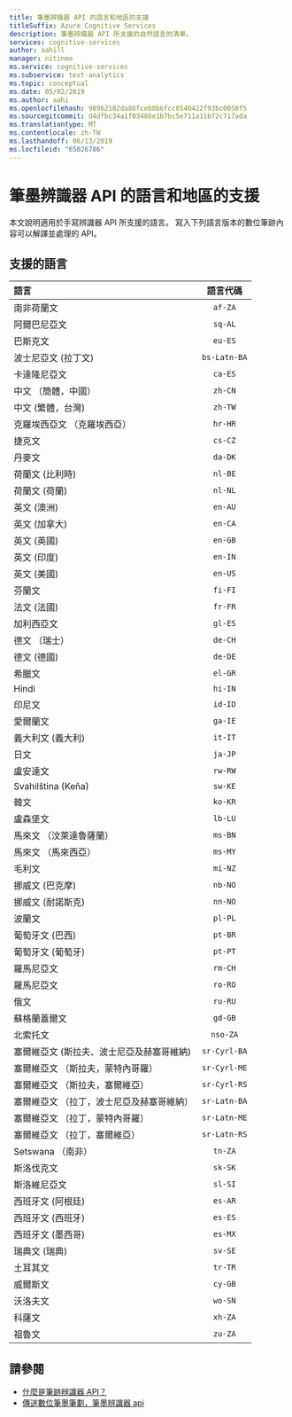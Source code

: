 ```yaml
---
title: 筆墨辨識器 API 的語言和地區的支援
titleSuffix: Azure Cognitive Services
description: 筆墨辨識器 API 所支援的自然語言的清單。
services: cognitive-services
author: aahill
manager: nitinme
ms.service: cognitive-services
ms.subservice: text-analytics
ms.topic: conceptual
ms.date: 05/02/2019
ms.author: aahi
ms.openlocfilehash: 98962182da86fceb0b6fcc8540422f93bc0058f5
ms.sourcegitcommit: d4dfbc34a1f03488e1b7bc5e711a11b72c717ada
ms.translationtype: MT
ms.contentlocale: zh-TW
ms.lasthandoff: 06/13/2019
ms.locfileid: "65026786"
---
```

# <a name="language-and-region-support-for-the-ink-recognizer-api"></a>筆墨辨識器 API 的語言和地區的支援

本文說明適用於手寫辨識器 API 所支援的語言。 寫入下列語言版本的數位筆跡內容可以解譯並處理的 API。

## <a name="supported-languages"></a>支援的語言

| 語言                                   | 語言代碼   |
|:-------------------------------------------|:---------------:|
| 南非荷蘭文                                  |    `af-ZA`      |
| 阿爾巴尼亞文                                   |     `sq-AL`     |
| 巴斯克文                                     |     `eu-ES`     |
| 波士尼亞文 (拉丁文)                            | `bs-Latn-BA`    |
| 卡達隆尼亞文                                    |     `ca-ES`     |
| 中文 （簡體，中國）                |     `zh-CN`     |
| 中文 (繁體，台灣)              |     `zh-TW`     |
| 克羅埃西亞文 （克羅埃西亞）                         |     `hr-HR`     |
| 捷克文                                      |     `cs-CZ`     |
| 丹麥文                                     |     `da-DK`     |
| 荷蘭文 (比利時)                            |     `nl-BE`     |
| 荷蘭文 (荷蘭)                        |     `nl-NL`     |
| 英文 (澳洲)                        |     `en-AU`     |
| 英文 (加拿大)                           |     `en-CA`     |
| 英文 (英國)                   |     `en-GB`     |
| 英文 (印度)                            |     `en-IN`     |
| 英文 (美國)                    |     `en-US`     |
| 芬蘭文                                    |     `fi-FI`     |
| 法文 (法國)                            |     `fr-FR`     |
| 加利西亞文                                   |     `gl-ES`     |
| 德文 （瑞士）                      |     `de-CH`     |
| 德文 (德國)                           |     `de-DE`     |
| 希臘文                                      |     `el-GR`     |
| Hindi                                      |     `hi-IN`     |
| 印尼文                                 |     `id-ID`     |
| 愛爾蘭文                                      |     `ga-IE`     |
| 義大利文 (義大利)                            |     `it-IT`     |
| 日文                                   |     `ja-JP`     |
| 盧安達文                                |     `rw-RW`     |
| Svahilština (Keňa)                          |     `sw-KE`     |
| 韓文                                     |     `ko-KR`     |
| 盧森堡文                              |     `lb-LU`     |
| 馬來文 （汶萊達魯薩蘭）                  |     `ms-BN`     |
| 馬來文 （馬來西亞）                           |     `ms-MY`     |
| 毛利文                                      |     `mi-NZ`     |
| 挪威文 (巴克摩)                         |     `nb-NO`     |
| 挪威文 (耐諾斯克)                        |     `nn-NO`     |
| 波蘭文                                     |     `pl-PL`     |
| 葡萄牙文 (巴西)                        |     `pt-BR`     |
| 葡萄牙文 (葡萄牙)                      |     `pt-PT`     |
| 羅馬尼亞文                                    |     `rm-CH`     |
| 羅馬尼亞文                                   |     `ro-RO`     |
| 俄文                                    |     `ru-RU`     |
| 蘇格蘭蓋爾文                            |     `gd-GB`     |
| 北索托文                           |    `nso-ZA`     |
| 塞爾維亞文 (斯拉夫、波士尼亞及赫塞哥維納) |  `sr-Cyrl-BA`   |
| 塞爾維亞文 （斯拉夫，蒙特內哥羅）             |  `sr-Cyrl-ME`   |
| 塞爾維亞文 （斯拉夫，塞爾維亞）                 |  `sr-Cyrl-RS`   |
| 塞爾維亞文 （拉丁，波士尼亞及赫塞哥維納）    |  `sr-Latn-BA`   |
| 塞爾維亞文 （拉丁，蒙特內哥羅）                |  `sr-Latn-ME`   |
| 塞爾維亞文 （拉丁，塞爾維亞）                    |  `sr-Latn-RS`   |
| Setswana （南非）                    |     `tn-ZA`     |
| 斯洛伐克文                                     |     `sk-SK`     |
| 斯洛維尼亞文                                  |     `sl-SI`     |
| 西班牙文 (阿根廷)                        |     `es-AR`     |
| 西班牙文 (西班牙)                            |     `es-ES`     |
| 西班牙文 (墨西哥)                           |     `es-MX`     |
| 瑞典文 (瑞典)                           |     `sv-SE`     |
| 土耳其文                                    |     `tr-TR`     |
| 威爾斯文                                      |     `cy-GB`     |
| 沃洛夫文                                      |     `wo-SN`     |
| 科薩文                                      |     `xh-ZA`     |
| 祖魯文                                       |     `zu-ZA`     |

## <a name="see-also"></a>請參閱

* [什麼是筆跡辨識器 API？](overview.md)
* [傳送數位筆墨筆劃，筆墨辨識器 api](concepts/send-ink-data.md)